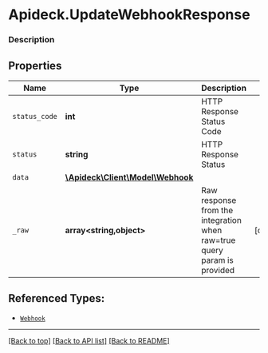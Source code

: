 # Apideck.UpdateWebhookResponse

### Description

## Properties
Name | Type | Description | Notes
------------ | ------------- | ------------- | -------------
`status_code` | **int** | HTTP Response Status Code | 
`status` | **string** | HTTP Response Status | 
`data` | [**\Apideck\Client\Model\Webhook**](Webhook.md) |  | 
`_raw` | **array&lt;string,object&gt;** | Raw response from the integration when raw=true query param is provided | [optional] 





## Referenced Types:


* [`Webhook`](Webhook.md)


---

[[Back to top]](#) [[Back to API list]](../../../../README.md#documentation-for-api-endpoints) [[Back to README]](../../../../README.md)


